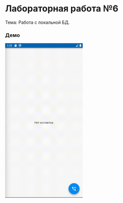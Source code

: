 # Лабораторная работа №6

Тема: Работа с локальной БД.

### Демо
<img src="../demo/lab_6.gif" width="250"/>
